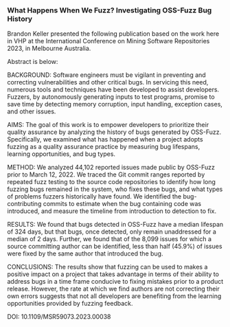 ### What Happens When We Fuzz? Investigating OSS-Fuzz Bug History

Brandon Keller presented the following publication based on the work here in VHP at the International Conference on Mining Software Repositories 2023, in Melbourne Australia.

Abstract is below:

BACKGROUND: Software engineers must be vigilant in preventing and correcting vulnerabilities and other critical bugs. In servicing this need, numerous tools and techniques have been developed to assist developers. Fuzzers, by autonomously generating inputs to test programs, promise to save time by detecting memory corruption, input handling, exception cases, and other issues.

AIMS: The goal of this work is to empower developers to prioritize their quality assurance by analyzing the history of bugs generated by OSS-Fuzz. Specifically, we examined what has happened when a project adopts fuzzing as a quality assurance practice by measuring bug lifespans, learning opportunities, and bug types.

METHOD: We analyzed 44,102 reported issues made public by OSS-Fuzz prior to March 12, 2022. We traced the Git commit ranges reported by repeated fuzz testing to the source code repositories to identify how long fuzzing bugs remained in the system, who fixes these bugs, and what types of problems fuzzers historically have found. We identified the bug-contributing commits to estimate when the bug containing code was introduced, and measure the timeline from introduction to detection to fix.

RESULTS: We found that bugs detected in OSS-Fuzz have a median lifespan of 324 days, but that bugs, once detected, only remain unaddressed for a median of 2 days. Further, we found that of the 8,099 issues for which a source committing author can be identified, less than half (45.9%) of issues were fixed by the same author that introduced the bug.

CONCLUSIONS: The results show that fuzzing can be used to makes a positive impact on a project that takes advantage in terms of their ability to address bugs in a time frame conducive to fixing mistakes prior to a product release. However, the rate at which we find authors are not correcting their own errors suggests that not all developers are benefiting from the learning opportunities provided by fuzzing feedback.

DOI: 10.1109/MSR59073.2023.00038
